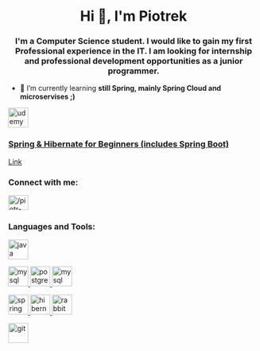 <h1 align="center">Hi 👋, I'm Piotrek</h1>
<h3 align="center">I'm a Computer Science student. I would like to gain my first Professional experience in the IT. I am looking for internship and professional development opportunities as a junior programmer.</h3>

- 🌱 I’m currently learning **still Spring, mainly Spring Cloud and microservises ;)**


<a href="udemy.pl" target="_blank"> <img src="https://www.vectorlogo.zone/logos/udemy/udemy-icon.svg" alt="udemy" width="40" height="40"/> 
  <h3>Spring & Hibernate for Beginners (includes Spring Boot) </h3> <a href="https://www.udemy.com/course/spring-hibernate-tutorial/" targer="_blank">Link</a>
</a>

<p align="left">
<h3 align="left">Connect with me:</h3>
<a href="https://linkedin.com/in//piotr-matuszewski-756337189/" target="blank"><img align="center" src="https://cdn.jsdelivr.net/npm/simple-icons@3.0.1/icons/linkedin.svg" alt="/piotr-matuszewski-756337189/" height="30" width="40" /></a>
</p>

<h3 align="left">Languages and Tools:</h3>

<p align="left"> 
  
   <a href="https://www.java.com" target="_blank"> <img src="https://devicons.github.io/devicon/devicon.git/icons/java/java-original-wordmark.svg" alt="java" width="40" height="40"/> </a> <!--<a href="https://www.w3schools.com/cpp/" target="_blank"> <img src="https://devicons.github.io/devicon/devicon.git/icons/cplusplus/cplusplus-original.svg" alt="cplusplus" width="40" height="40"/> </a> <a href="https://www.python.org" target="_blank"> <img src="https://devicons.github.io/devicon/devicon.git/icons/python/python-original.svg" alt="python" width="40" height="40"/> </a>  -->
  

  
  <a href="https://www.mysql.com/" target="_blank"> <img src="https://devicons.github.io/devicon/devicon.git/icons/mysql/mysql-original-wordmark.svg" alt="mysql" width="40" height="40"/> </a><a href="https://www.postgresql.org" target="_blank"> <img src="https://devicons.github.io/devicon/devicon.git/icons/postgresql/postgresql-original-wordmark.svg" alt="postgresql" width="40" height="40"/> </a> <a href="https://www.mongodb.com/" target="_blank"> <img src="https://icongr.am/devicon/mongodb-original-wordmark.svg?size=40&color=currentColor" alt="mysql" width="40" height="40"/> </a>
  

   
 <a href="https://spring.io/" target="_blank"> <img src="https://www.vectorlogo.zone/logos/springio/springio-icon.svg" alt="spring" width="40" height="40"/></a><a href="https://hibernate.org/" target="_blank"> <img src="https://www.vectorlogo.zone/logos/hibernate/hibernate-icon.svg" alt="hibernate" width="40" height="40"/> </a> <a href="https://www.rabbitmq.com" target="_blank"> <img src="https://www.vectorlogo.zone/logos/rabbitmq/rabbitmq-icon.svg" alt="rabbitMQ" width="40" height="40"/> </a> 
  
  
 <a href="https://git-scm.com/" target="_blank"> <img src="https://www.vectorlogo.zone/logos/git-scm/git-scm-icon.svg" alt="git" width="40" height="40"/> </a> 
</p>


